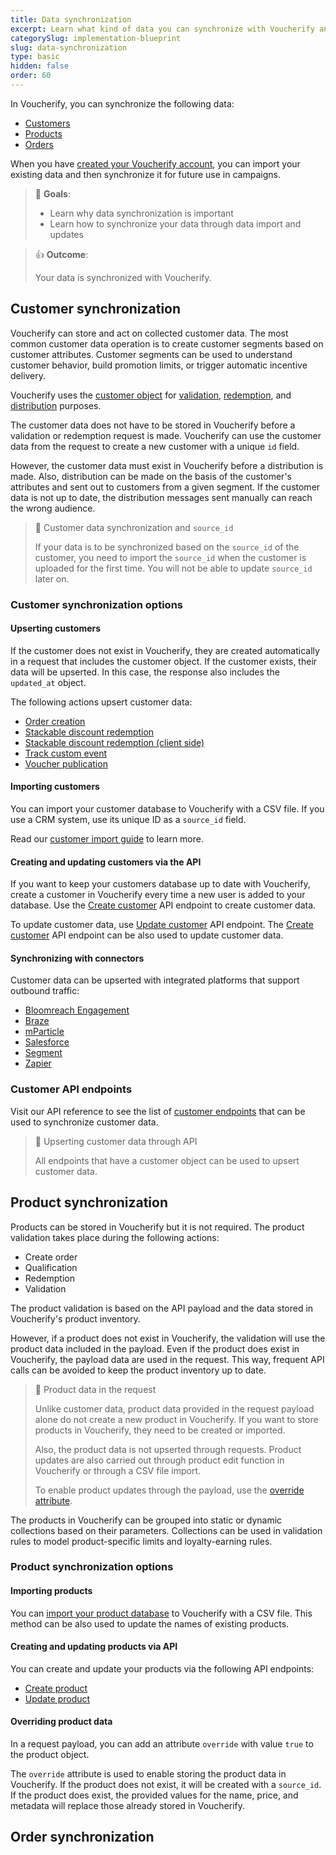 ```yaml
---
title: Data synchronization
excerpt: Learn what kind of data you can synchronize with Voucherify and how you can do this
categorySlug: implementation-blueprint
slug: data-synchronization
type: basic
hidden: false
order: 60
---
```


In Voucherify, you can synchronize the following data:
- [Customers](#customer-synchronization)
- [Products](#product-synchronization)
- [Orders](#order-synchronization)
<!-- - [Campaigns and vouchers](#campaigns-and-vouchers) -->

When you have [created your Voucherify account](doc:getting-started), you can import your existing data and then synchronize it for future use in campaigns.

> 📘 **Goals**:
>
> - Learn why data synchronization is important
> - Learn how to synchronize your data through data import and updates

> 👍 **Outcome**:
> 
> Your data is synchronized with Voucherify.

## Customer synchronization

Voucherify can store and act on collected customer data. The most common customer data operation is to create customer segments based on customer attributes. Customer segments can be used to understand customer behavior, build promotion limits, or trigger automatic incentive delivery.

Voucherify uses the [customer object](ref:customer-object) for [validation](ref:validation-object), [redemption](ref:redemption-object), and [distribution](https://support.voucherify.io/article/19-how-does-the-distribution-manager-work "How does the distribution manager work?") purposes.

The customer data does not have to be stored in Voucherify before a validation or redemption request is made. Voucherify can use the customer data from the request to create a new customer with a unique `id` field.

However, the customer data must exist in Voucherify before a distribution is made. Also, distribution can be made on the basis of the customer's attributes and sent out to customers from a given segment. If the customer data is not up to date, the distribution messages sent manually can reach the wrong audience.

<!-- this bit must be moved someplace

Every customer has unique identification data in the `source_id` field. The `source_id` can be a customer ID or email from a CRM system, database, or a third-party service.It can be imported into Voucherify from your [CRM database]() or a CSV file <!-- link when ready! -->

> 🚧 Customer data synchronization and `source_id`
>
> If your data is to be synchronized based on the `source_id` of the customer, you need to import the `source_id` when the customer is uploaded for the first time. You will not be able to update `source_id` later on.

### Customer synchronization options

<!-- https://success.voucherify.io/article/430-crm-playbook
Adding customers

These are the ways you can add customer profiles to Voucherify:

API
Webhooks
The import with a CSV file. 
You can integrate your CRM platform with Voucherify.

 -->

#### Upserting customers

If the customer does not exist in Voucherify, they are created automatically in a request that includes the customer object. If the customer exists, their data will be upserted. In this case, the response also includes the `updated_at` object. <!-- these are objects, right? -->

The following actions upsert customer data:
- [Order creation](ref:create-order)
- [Stackable discount redemption](ref:redeem-stacked-discounts)
- [Stackable discount redemption (client side)](ref:redeem-stacked-discounts-client-side)
- [Track custom event](ref:track-custom-event)
- [Voucher publication](ref:create-publication)

#### Importing customers

You can import your customer database to Voucherify with a CSV file. If you use a CRM system, use its unique ID as a `source_id` field.

Read our [customer import guide](https://support.voucherify.io/article/67-how-to-import-my-customers#csv-import "How to import my customers?") to learn more.

<!-- Should I write a full step-by-step manual for this? -->

#### Creating and updating customers via the API

If you want to keep your customers database up to date with Voucherify, create a customer in Voucherify every time a new user is added to your database. Use the [Create customer](ref:create-customer) API endpoint to create customer data.

To update customer data, use [Update customer](ref:update-customer) API endpoint. The [Create customer](ref:create-customer) API endpoint can be also used to update customer data.

<!-- Simply repeat the endpoints? -->

#### Synchronizing with connectors

Customer data can be upserted with integrated platforms that support outbound traffic:
- [Bloomreach Engagement](https://support.voucherify.io/article/613-bloomreach-engagement-integration "Voucherify-Bloomreach Engagement integration article")
- [Braze](https://support.voucherify.io/article/588-braze-integration "Voucherify-Braze integration article")
- [mParticle](https://support.voucherify.io/article/590-mparticle "Voucherify-mParticle integration article")
- [Salesforce](https://support.voucherify.io/article/140-salesforce "Voucherify-Salesforce integration article")
- [Segment](https://support.voucherify.io/article/272-segment "Voucherify-Segment integration article")
- [Zapier](https://support.voucherify.io/article/269-zapier "Voucherify-Zapier integration article")

### Customer API endpoints

Visit our API reference to see the list of [customer endpoints](ref:customer-object) that can be used to synchronize customer data.

> 📘 Upserting customer data through API
>
> All endpoints that have a customer object can be used to upsert customer data.

<!-- ^ Kasjan, please verify -->

## Product synchronization

Products can be stored in Voucherify but it is not required. The product validation <!-- validation? --> takes place during the following actions:
- Create order
- Qualification
- Redemption
- Validation

The product validation is based on the API payload and the data stored in Voucherify's product inventory.

However, if a product does not exist in Voucherify, the validation will use the product data included in the payload. Even if the product does exist in Voucherify, the payload data are used in the request. This way, frequent API calls can be avoided to keep the product inventory up to date.

> 🚧 Product data in the request
>
> Unlike customer data, product data provided in the request payload alone do not create a new product in Voucherify. If you want to store products in Voucherify, they need to be created or imported.
> 
> Also, the product data is not upserted through requests. Product updates are also carried out through product edit function in Voucherify or through a CSV file import.
>
> To enable product updates through the payload, use the [override attribute](#overriding-product-data).

The products in Voucherify can be grouped into static or dynamic collections based on their parameters. Collections can be used in validation rules to model product-specific limits and loyalty-earning rules.

### Product synchronization options

#### Importing products

You can [import your product database](https://support.voucherify.io/article/515-products#import-products-skus "Import Products and SKUs by CSV") to Voucherify with a CSV file. This method can be also used to update the names of existing products.

#### Creating and updating products via API

You can create and update your products via the following API endpoints:
- [Create product](ref:create-product)
- [Update product](ref:update-product)

#### Overriding product data

In a request payload, you can add an attribute `override` with value `true` to the product object.

<!-- I was considering a sample payload here, but decided against it to keep the doc neat -->

The `override` attribute is used to enable storing the product data in Voucherify. If the product does not exist, it will be created with a `source_id`. If the product does exist, the provided values for the name, price, and metadata will replace those already stored in Voucherify.

## Order synchronization

<!-- ## Campaigns and vouchers -->